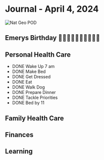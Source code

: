 # Journal - April 4, 2024

![Nat Geo POD](https://i.natgeofe.com/n/c8912f8c-733d-44f3-b3bf-ee70126ebf09/NationalGeographic_2707066.jpg)

## Emerys Birthday 🎉🎉🎉🎈🎈🎊🥳👯‍♂️💃

## Personal Health Care

- DONE Wake Up 7 am
- DONE Make Bed
- DONE Get Dressed
- DONE Eat
- DONE Walk Dog
- DONE Prepare Dinner
- DONE Tackle Priorities
- DONE Bed by 11

## Family Health Care

## Finances

## Learning

